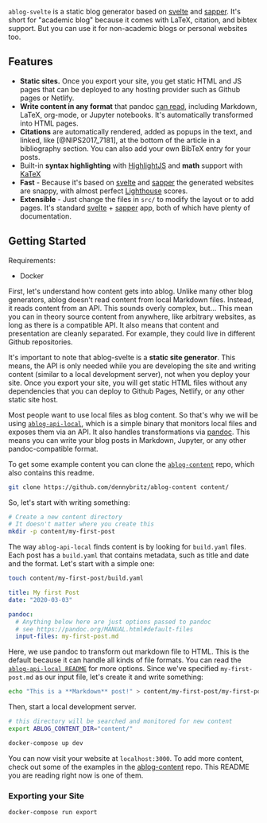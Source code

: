 `ablog-svelte` is a static blog generator based on [svelte](https://svelte.dev/) and [sapper](https://sapper.svelte.dev/). It's short for "academic blog" because it comes with LaTeX, citation, and bibtex support. But you can use it for non-academic blogs or personal websites too.

## Features

- **Static sites.** Once you export your site, you get static HTML and JS pages that can be deployed to any hosting provider such as Github pages or Netlify.
- **Write content in any format** that pandoc [can read](https://pandoc.org/), including Markdown, LaTeX, org-mode, or Jupyter notebooks. It's automatically transformed into HTML pages.
- **Citations** are automatically rendered, added as popups in the text, and linked, like [@NIPS2017_7181], at the bottom of the article in a bibliography section. You can also add your own BibTeX entry for your posts.
- Built-in **syntax highlighting** with [HighlightJS](https://highlightjs.org/) and **math** support with [KaTeX](https://katex.org/)
- **Fast** - Because it's based on [svelte](https://svelte.dev/) and [sapper](https://sapper.svelte.dev/) the generated websites are snappy, with almost perfect [Lighthouse](https://web.dev/measure/) scores.
- **Extensible** - Just change the files in `src/` to modify the layout or to add pages. It's standard [svelte](https://svelte.dev/) + [sapper](https://sapper.svelte.dev/) app, both of which have plenty of documentation.

<!-- - Write content in any format pandoc [can read](https://pandoc.org/), including Markdown, LaTeX, org-mode, or Jupyter notebooks
- We automatically convert your content into HTML pages and downloadable PDF and Markdown versions (you can add more formats)
- **No magic** - The "magic" of reading documents and transforming them into HTML is only ~300 lines of code, in `src/lib`. If you want to modify it, you can. No need to walk through 5 layers of framework abstractions. The rest is a standard NextJS + React app, both of which have plenty of documentation.
- Citations [passed to pandoc](https://pandoc.org/MANUAL.html#citations) are automatically rendered, added as popups in the text, and linked, like [@NIPS2017_7181], at the bottom of your article in a bibliography section. You can also add your own bibtex at the end of your article.
- Syntax highlighting with [Prism](https://prismjs.com/) and math support with [KaTeX](https://katex.org/)
- Everything is rendered during the build process and the output is static HTML, so you can [deploy](https://nextjs.org/docs/deployment) your site to any static hosting provider such as Netlify or Github pages. No server needed.
 -->

## Getting Started

Requirements:

- Docker

First, let's understand how content gets into ablog. Unlike many other blog generators, ablog doesn't read content from local Markdown files. Instead, it reads content from an API. This sounds overly complex, but... This mean you can in theory source content from anywhere, like arbitrary websites, as long as there is a compatible API. It also means that content and presentation are cleanly separated. For example, they could live in different Github repositories.

It's important to note that ablog-svelte is a **static site generator**. This means, the API is only needed while you are developing the site and writing content (similar to a local development server), not when you deploy your site. Once you export your site, you will get static HTML files without any dependencies that you can deploy to Github Pages, Netlify, or any other static site host.

Most people want to use local files as blog content. So that's why we will be using [`ablog-api-local`](https://github.com/dennybritz/ablog-api-local), which is a simple binary that monitors local files and exposes them via an API. It also handles transformations via [pandoc](https://pandoc.org/). This means you can write your blog posts in Markdown, Jupyter, or any other pandoc-compatible format.

To get some example content you can clone the [`ablog-content`](https://github.com/dennybritz/ablog-content) repo, which also contains this readme.

```bash
git clone https://github.com/dennybritz/ablog-content content/
```

So, let's start with writing something:

```bash
# Create a new content directory
# It doesn't matter where you create this
mkdir -p content/my-first-post
```

The way `ablog-api-local` finds content is by looking for `build.yaml` files. Each post has a `build.yaml` that contains metadata, such as title and date and the format. Let's start with a simple one:

```bash
touch content/my-first-post/build.yaml
```

```yaml
title: My first Post
date: "2020-03-03"

pandoc:
  # Anything below here are just options passed to pandoc
  # see https://pandoc.org/MANUAL.html#default-files
  input-files: my-first-post.md
```

Here, we use pandoc to transform out markdown file to HTML. This is the default because it can handle all kinds of file formats. You can read the [`ablog-api-local README`](https://github.com/dennybritz/ablog-api-local) for more options. Since we've specified `my-first-post.md` as our input file, let's create it and write something:

```bash
echo "This is a **Markdown** post!" > content/my-first-post/my-first-post.md
```

Then, start a local development server.

```bash
# this directory will be searched and monitored for new content
export ABLOG_CONTENT_DIR="content/"

docker-compose up dev
```

You can now visit your website at `localhost:3000`. To add more content, check out some of the examples in the [ablog-content](https://github.com/dennybritz/ablog-content) repo. This README you are reading right now is one of them.

### Exporting your Site

```
docker-compose run export
```
